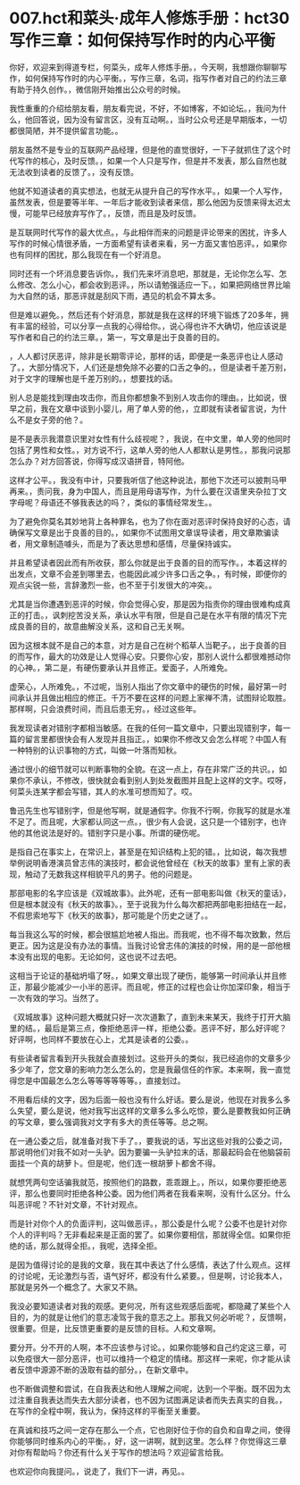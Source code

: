 # 007.hct和菜头·成年人修炼手册：hct30 写作三章：如何保持写作时的内心平衡

你好，欢迎来到得道专栏，何菜头，成年人修炼手册。，今天啊，我想跟你聊聊写作，如何保持写作时的内心平衡。，写作三章，名词，指写作者对自己的约法三章有助于持久创作。，微信刚开始推出公众号的时候。

我性重重的介绍给朋友看，朋友看完说，不好，不如博客，不如论坛。，我问为什么，他回答说，因为没有留言区，没有互动啊。，当时公众号还是早期版本，一切都很简陋，并不提供留言功能。。

朋友虽然不是专业的互联网产品经理，但是他的直觉很好，一下子就抓住了这个时代写作的核心，及时反馈。，如果一个人只是写作，但是并不发表，那么自然也就无法收到读者的反馈了。，没有反馈。

他就不知道读者的真实想法，也就无从提升自己的写作水平。，如果一个人写作，虽然发表，但是要等半年、一年后才能收到读者来信，那么他因为反馈来得太迟太慢，可能早已经放弃写作了。，反馈，而且是及时反馈。

是互联网时代写作的最大优点。，与此相伴而来的问题是评论带来的困扰，许多人写作的时候心情很矛盾，一方面希望有读者来看，另一方面又害怕恶评。，如果你也有同样的困扰，那么我现在有一个好消息。

同时还有一个坏消息要告诉你。，我们先来坏消息吧，那就是，无论你怎么写、怎么修改、怎么小心，都会收到恶评。，所以请勉强适应一下。，如果把网络世界比喻为大自然的话，那恶评就是刮风下雨，遇见的机会不算太多。

但是难以避免。，然后还有个好消息，那就是我在这样的环境下锻炼了20多年，拥有丰富的经验，可以分享一点我的心得给你。，说心得也许不大确切，他应该说是写作者和自己的约法三章。，第一，写文章是出于良善的目的。

，人人都讨厌恶评，除非是长期零评论，那样的话，即便是一条恶评也让人感动了。，大部分情况下，人们还是想免除不必要的口舌之争的。，但是读者千差万别，对于文字的理解也是千差万别的。，想要找的话。

别人总是能找到理由攻击你，而且你都想象不到别人攻击你的理由。，比如说，很早之前，我在文章中谈到小婴儿，用了单人旁的他，，立即就有读者留言说，为什么不是女子旁的他？。

是不是表示我潜意识里对女性有什么歧视呢？，我说，在中文里，单人旁的他同时包括了男性和女性。，对方说不行，这单人旁的他人人都默认是男性。，那我问说那怎么办？对方回答说，你得写成汉语拼音，特阿他。

这样才公平。，我没有中计，只要我听信了他这种说法，那他下次还可以披荆马甲再来。，责问我，身为中国人，而且是用母语写作，为什么要在汉语里夹杂拉丁文字母呢？母语还不够我表达的吗？，类似的事情经常发生。。

为了避免你莫名其妙地背上各种罪名，也为了你在面对恶评时保持良好的心态，请确保写文章是出于良善的目的。，如果你不试图用文章误导读者，用文章欺骗读者，用文章制造噱头，而是为了表达思想和感情，尽量保持诚实。

并且希望读者因此而有所收获，那么你就是出于良善的目的而写作。，本着这样的出发点，文章不会差到哪里去，也能因此减少许多口舌之争。，有时候，即便你的观点尖锐一些，言辞激烈一些，也不至于引发很大的冲突。。

尤其是当你遭遇到恶评的时候，你会觉得心安，那是因为指责你的理由很难构成真正的打击。，讽刺挖苦没关系，承认水平有限，但是自己是在水平有限的情况下完成良善的目的，故意曲解没关系，这和自己无关啊。

因为这根本就不是自己的本意，对方是自己在树个稻草人当靶子。，出于良善的目的而写作，最大的功效是让人觉得心安。只要你心安，那别人说什么都很难撼动你的心神。，第二是，有硬伤要承认并且修正。爱面子，人所难免。

虚荣心，人所难免。，不过呢，当别人指出了你文章中的硬伤的时候，最好第一时间承认并且做出相应的修正。千万不要在这样的问题上家禅不清，试图辩论取胜。那样啊，只会浪费时间，而且后患无穷。，经过这些年。

我发现读者对错别字都相当敏感。在我的任何一篇文章中，只要出现错别字，每一篇的留言里都很快会有人发现并且指正。，如果你不修改又会怎么样呢？中国人有一种特别的认识事物的方式，叫做一叶落而知秋。

通过很小的细节就可以判断事物的全貌。在这一点上，存在非常广泛的共识。，如果你不承认，不修改，很快就会看到别人到处发截图并且配上这样的文字。哎呀，何菜头连某字都会写错，其人的水准可想而知了。哎。

鲁迅先生也写错别字，但是他写啊，就是通假字。你我不行啊，你我写的就是水准不足了。而且呢，大家都认同这一点。，很少有人会说，这只是一个错别字，也许他的其他说法是好的。错别字只是小事。所谓的硬伤呢。

是指自己在事实上，在常识上，甚至是在知识结构上犯的错。，比如说，每次我想举例说明香港演员曾志伟的演技时，都会说他曾经在《秋天的故事》里有上家的表现，触动了无数我这样相貌平凡的男子。他的问题是。

那部电影的名字应该是《双城故事》。此外呢，还有一部电影叫做《秋天的童话》，但是根本就没有《秋天的故事》。，至于说我为什么每次都把两部电影扭结在一起，不假思索地写下《秋天的故事》，那可能是个历史之谜了。。

每当我这么写的时候，都会很尴尬地被人指出。而我呢，也不得不每次致歉，然后更正。因为这是没有办法的事情。当我讨论曾志伟的演技的时候，用的是一部他根本没有出现的电影。无论如何，这也说不过去吧。

这相当于论证的基础坍塌了呀。，如果文章出现了硬伤，能够第一时间承认并且修正，那最少能减少一小半的恶评。而且呢，修正的过程也会让你加深印象，相当于一次有效的学习。当然了。

《双城故事》这种问题大概就只好一次次道歉了，直到未来某天，我终于打开大脑里的结。，最后是第三点，像拒绝恶评一样，拒绝公委。恶评不好，那么好评呢？好评啊，也同样不要放在心上，尤其是读者的公委。。

有些读者留言看到开头我就会直接划过。这些开头的类似，我已经追你的文章多少多少年了，您文章的影响力怎么怎么的，您是我最信任的作家。本来啊，我一直觉得您是中国最怎么怎么等等等等等等。，直接划过。

不用看后续的文字，因为后面一般也没有什么好话。要么是说，他现在对我多么多么失望，要么是说，他对我写出这样的文章多么多么吃惊，要么是要教我如何正确的写文章，要么强调我对文字有多大的责任等等。总之啊。

在一通公委之后，就准备对我下手了。，要我说的话，写出这些对我的公委之词，那说明他们对我不如对一头驴。因为要骗一头驴拉末的话，那最起码会在他脑袋前面挂一个真的胡萝卜。但是呢，他们连一根胡萝卜都舍不得。

就想凭两句空话骗我就范，按照他们的路数，乖乖跟上。，所以，如果你要拒绝恶评，那么也要同时拒绝各种公委。因为他们两者在我看来啊，没有什么区分。什么叫恶评呢？不针对文章，不针对观点。

而是针对你个人的负面评判，这叫做恶评。，那公委是什么呢？公委不也是针对你个人的评判吗？无非看起来是正面的罢了。如果你要相信，那就得全信。如果你拒绝的话，那么就得全拒。，我呢，选择全拒。

是因为值得讨论的是我的文章，我在其中表达了什么感情，表达了什么观点。这样的讨论呢，无论激烈与否，语气好坏，都没有什么紧要。，但是啊，讨论我本人，那就是另外一个概念了。大家又不熟。

我没必要知道读者对我的观感。更何况，所有这些观感后面呢，都隐藏了某些个人目的，为的就是让他们的意志凌驾于我的意志之上。那我又何必听呢？，反馈啊，很重要。但是，比反馈更重要的是反馈的目标。人和文章啊。

要分开。分不开的人啊，本不应该参与讨论。，如果你能够和自己约定这三章，可以免疫很大一部分恶评，也可以维持一个稳定的情绪。那这样一来呢，你才能从读者反馈中源源不断的汲取有益的部分。，在新文章中。

也不断做调整和尝试，在自我表达和他人理解之间呢，达到一个平衡。既不因为太过注重自我表达而失去大部分读者，也不因为试图满足读者而失去真实的自我。，在写作的全程中啊，我认为，保持这样的平衡至关重要。

在真诚和技巧之间一定存在那么一个点，它也刚好位于你的自负和自卑之间，使得你能够同时维系内心的平衡。，好，这一讲啊，就到这里。怎么样？你觉得这三章对你有帮助吗？你还有什么关于写作的想法吗？欢迎留言给我。

也欢迎你向我提问。，说走了，我们下一讲，再见。。